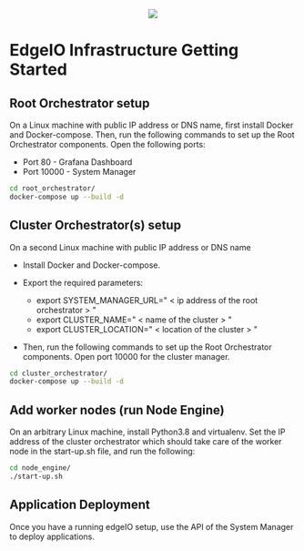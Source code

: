 
<p align="center">
  <img src="edgeIO/edgeio/fig/edgeio-logo.png)">
</p>

# EdgeIO Infrastructure Getting Started

## Root Orchestrator setup

On a Linux machine with public IP address or DNS name, first install Docker and Docker-compose. Then, run the following commands to set up the Root Orchestrator components. Open the following ports:

- Port 80 - Grafana Dashboard
- Port 10000 - System Manager


```bash
cd root_orchestrator/
docker-compose up --build -d
```

## Cluster Orchestrator(s) setup

On a second Linux machine with public IP address or DNS name

- Install Docker and Docker-compose. 

- Export the required parameters:
  - export SYSTEM_MANAGER_URL=" < ip address of the root orchestrator > "
  - export CLUSTER_NAME=" < name of the cluster > "
  - export CLUSTER_LOCATION=" < location of the cluster > "

- Then, run the following commands to set up the Root Orchestrator components. Open port 10000 for the cluster manager.

```bash
cd cluster_orchestrator/
docker-compose up --build -d
```

## Add worker nodes (run Node Engine)

On an arbitrary Linux machine, install Python3.8 and virtualenv. Set the IP address of the cluster orchestrator which should take care of the worker node in the start-up.sh file, and run the following:

```bash
cd node_engine/
./start-up.sh
```

## Application Deployment

Once you have a running edgeIO setup, use the API of the System Manager to deploy applications.

